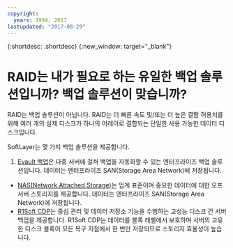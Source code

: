 ```yaml
---
copyright:
  years: 1994, 2017
lastupdated: "2017-08-29"
---
```


{:shortdesc: .shortdesc}
{:new_window: target="_blank"}

# RAID는 내가 필요로 하는 유일한 백업 솔루션입니까? 백업 솔루션이 맞습니까?

RAID는 백업 솔루션이 아닙니다. RAID는 더 빠른 속도 및/또는 더 높은 결함 허용치를 위해 여러 개의 실제 디스크가 하나의 어레이로 결합되는 단일한 사용 가능한 데이터 디스크입니다.

SoftLayer는 몇 가지 백업 솔루션을 제공합니다.

1. [Evault 백업](/infrastructure/backup/index.html)은 다중 서버에 걸쳐 백업을 자동화할 수 있는 엔터프라이즈 백업 솔루션입니다. 데이터는 엔터프라이즈 SAN(Storage Area Network)에 저장됩니다.
* [NAS(Network Attached Storage)](/infrastructure/network-attached-storage/nas.html)는 업계 표준이며 중요한 데이터에 대한 오프서버 스토리지를 제공합니다. 데이터는 엔터프라이즈 SAN(Storage Area Network)에 저장됩니다.
* [R1Soft CDP](/infrastructure/backup/r1soft.html)는 중심 관리 및 데이터 저장소 기능을 수행하는 고성능 디스크 간 서버 백업을 제공합니다. R1Soft CDP는 데이터를 블록 레벨에서 보호하며 서버의 고유한 디스크 블록이 모든 복구 지점에서 한 번만 저장되므로 스토리지 효율성이 높습니다.
